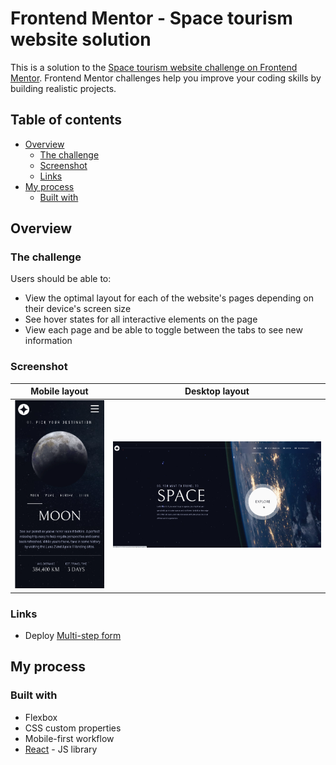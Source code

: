 # Frontend Mentor - Space tourism website solution

This is a solution to the [Space tourism website challenge on Frontend Mentor](https://www.frontendmentor.io/challenges/space-tourism-multipage-website-gRWj1URZ3). Frontend Mentor challenges help you improve your coding skills by building realistic projects.

## Table of contents

- [Overview](#overview)
  - [The challenge](#the-challenge)
  - [Screenshot](#screenshot)
  - [Links](#links)
- [My process](#my-process)
  - [Built with](#built-with)

## Overview

### The challenge

Users should be able to:

- View the optimal layout for each of the website's pages depending on their device's screen size
- See hover states for all interactive elements on the page
- View each page and be able to toggle between the tabs to see new information

### Screenshot

| Mobile layout                                                                                                       | Desktop layout                                                                                                        |
| ------------------------------------------------------------------------------------------------------------------- | --------------------------------------------------------------------------------------------------------------------- |
| <a href="./docs/screenshots/space-tourism-mobile.png"><img src="./docs/screenshots/space-tourism-mobile.png" /></a> | <a href="./docs/screenshots/space-tourism-desktop.png"><img src="./docs/screenshots/space-tourism-desktop.png" /></a> |

### Links

- Deploy [Multi-step form](https://aleksandr-onopriyenko.github.io/space-tourism/)

## My process

### Built with

- Flexbox
- CSS custom properties
- Mobile-first workflow
- [React](https://reactjs.org/) - JS library
